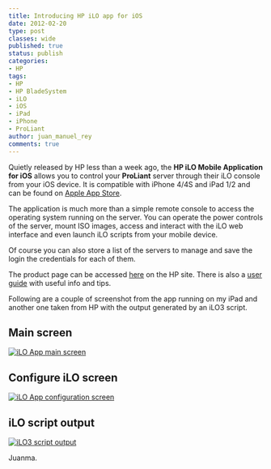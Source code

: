 ```yaml
---
title: Introducing HP iLO app for iOS
date: 2012-02-20
type: post
classes: wide
published: true
status: publish
categories:
- HP
tags:
- HP
- HP BladeSystem
- iLO
- iOS
- iPad
- iPhone
- ProLiant
author: juan_manuel_rey
comments: true
---
```


Quietly released by HP less than a week ago, the **HP iLO Mobile Application for iOS** allows you to control your **ProLiant** server through their iLO console from your iOS device. It is compatible with iPhone 4/4S and iPad 1/2 and can be found on [Apple App Store](http://itunes.apple.com/mx/app/hp-ilo-mobile-toolbox/id497560256?mt=8).

The application is much more than a simple remote console to access the operating system running on the server. You can operate the power controls of the server, mount ISO images, access and interact with the iLO web interface and even launch iLO scripts from your mobile device.

Of course you can also store a list of the servers to manage and save the login the credentials for each of them.

The product page can be accessed [here](http://h18004.www1.hp.com/products/servers/management/ilo/mobile/index.html) on the HP site. There is also a [user guide](http://h20000.www2.hp.com/bc/docs/support/SupportManual/c03195498/c03195498.pdf) with useful info and tips.

Following are a couple of screenshot from the app running on my iPad and another one taken from HP with the output generated by an iLO3 script.

## Main screen

[![](/assets/images/ilo_app_main_screen.png "iLO App main screen")]({{site.url}}/assets/images/ilo_app_main_screen.png)

## Configure iLO screen

[![](/assets/images/ilo_app_config_screen.png "iLO App configuration screen")]({{site.url}}/assets/images/ilo_app_config_screen.png)

## iLO script output

[![](/assets/images/ilo3-script.jpg "iLO3 script output")]({{site.url}}/assets/images/ilo3-script.jpg)

Juanma.
